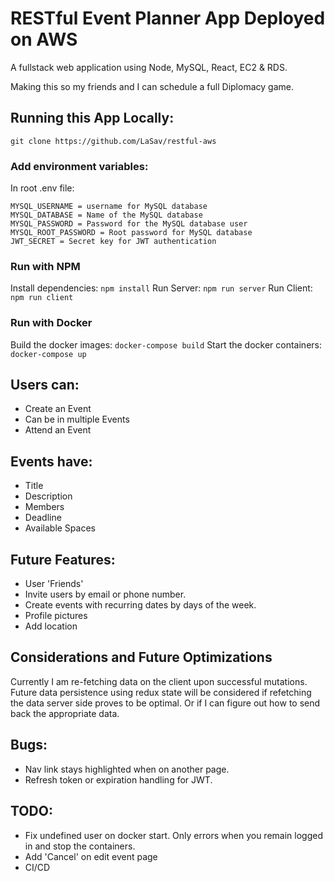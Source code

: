 # RESTful Event Planner App Deployed on AWS

A fullstack web application using Node, MySQL, React, EC2 & RDS.

Making this so my friends and I can schedule a full Diplomacy game.

## Running this App Locally:

`git clone https://github.com/LaSav/restful-aws`

### Add environment variables:

In root .env file:

```
MYSQL_USERNAME = username for MySQL database
MYSQL_DATABASE = Name of the MySQL database
MYSQL_PASSWORD = Password for the MySQL database user
MYSQL_ROOT_PASSWORD = Root password for MySQL database
JWT_SECRET = Secret key for JWT authentication
```

### Run with NPM

Install dependencies: `npm install`
Run Server: `npm run server`
Run Client: `npm run client`

### Run with Docker

Build the docker images: `docker-compose build`
Start the docker containers: `docker-compose up`

## Users can:

- Create an Event
- Can be in multiple Events
- Attend an Event

## Events have:

- Title
- Description
- Members
- Deadline
- Available Spaces

## Future Features:

- User 'Friends'
- Invite users by email or phone number.
- Create events with recurring dates by days of the week.
- Profile pictures
- Add location

## Considerations and Future Optimizations

Currently I am re-fetching data on the client upon successful mutations. Future data persistence using redux state will be considered if refetching the data server side proves to be optimal. Or if I can figure out how to send back the appropriate data.

## Bugs:

- Nav link stays highlighted when on another page.
- Refresh token or expiration handling for JWT.

## TODO:

- Fix undefined user on docker start. Only errors when you remain logged in and stop the containers.
- Add 'Cancel' on edit event page
- CI/CD
